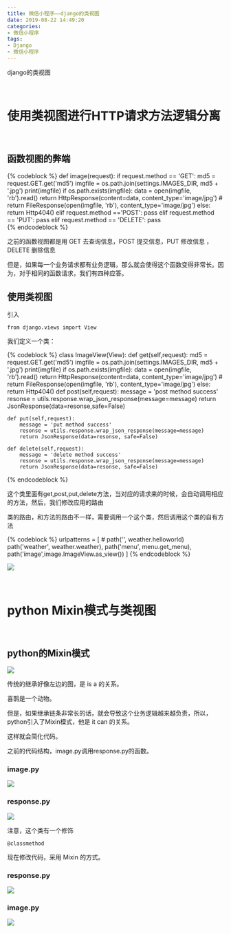 ```yaml
---
title: 微信小程序——django的类视图
date: 2019-08-22 14:49:20
categories:
- 微信小程序
tags:
- Django
- 微信小程序
---
```

django的类视图

<!-- more -->

<br/>

# 使用类视图进行HTTP请求方法逻辑分离

<br/>

## 函数视图的弊端

{% codeblock %}
def image(request):
    if request.method == 'GET':
        md5 = request.GET.get('md5')
        imgfile = os.path.join(settings.IMAGES_DIR, md5 + '.jpg')
        print(imgfile)
        if os.path.exists(imgfile):
            data = open(imgfile, 'rb').read()
            return HttpResponse(content=data, content_type='image/jpg')
            # return FileResponse(open(imgfile, 'rb'), content_type='image/jpg')
        else:
            return Http404()
    elif request.method =='POST':
        pass
    elif request.method == 'PUT':
        pass
    elif request.method == 'DELETE':
        pass	
{% endcodeblock %}

之前的函数视图都是用 GET 去查询信息，POST 提交信息，PUT 修改信息 ，DELETE 删除信息

但是，如果每一个业务请求都有业务逻辑，那么就会使得这个函数变得非常长。因为，对于相同的函数请求，我们有四种应答。

## 使用类视图

引入

	from django.views import View
	
我们定义一个类：

{% codeblock %}
class ImageView(View):
    def get(self,request):
        md5 = request.GET.get('md5')
        imgfile = os.path.join(settings.IMAGES_DIR, md5 + '.jpg')
        print(imgfile)
        if os.path.exists(imgfile):
            data = open(imgfile, 'rb').read()
            return HttpResponse(content=data, content_type='image/jpg')
            # return FileResponse(open(imgfile, 'rb'), content_type='image/jpg')
        else:
            return Http404()
    def post(self,request):
        message = 'post method success'
        resonse = utils.response.wrap_json_response(message=message)
        return JsonResponse(data=resonse,safe=False)

    def put(self,request):
        message = 'put method success'
        resonse = utils.response.wrap_json_response(message=message)
        return JsonResponse(data=resonse, safe=False)

    def delete(self,request):
        message = 'delete method success'
        resonse = utils.response.wrap_json_response(message=message)
        return JsonResponse(data=resonse, safe=False)		
{% endcodeblock %}

这个类里面有get,post,put,delete方法，当对应的请求来的时候，会自动调用相应的方法，然后，我们修改应用的路由

类的路由，和方法的路由不一样，需要调用一个这个类，然后调用这个类的自有方法

{% codeblock %}
urlpatterns = [
    # path('', weather.helloworld)
    path('weather', weather.weather),
    path('menu', menu.get_menu),
    path('image',image.ImageView.as_view())
]
{% endcodeblock %}

![](/images/django/12_0.png)

<br/>

# python Mixin模式与类视图

<br/>

## python的Mixin模式

![](/images/django/12_1.png)

传统的继承好像左边的图，是 is a 的关系。

喜鹊是一个动物。

但是，如果继承链条非常长的话，就会导致这个业务逻辑越来越负责，所以，python引入了Mixin模式，他是 it can 的关系。

这样就会简化代码。

之前的代码结构，image.py调用response.py的函数。

### image.py

![](/images/django/12_2.png)

### response.py

![](/images/django/12_3.png)

注意，这个类有一个修饰

	@classmethod
	

现在修改代码，采用 Mixin 的方式。

### response.py

![](/images/django/12_4.png)

### image.py

![](/images/django/12_5.png)













